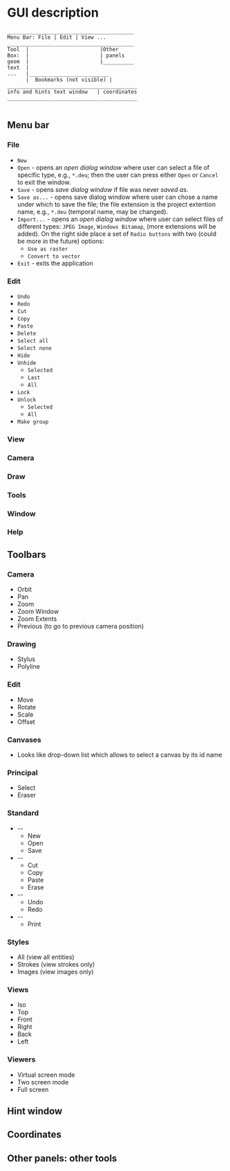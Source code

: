 # GUI description

```
_________________________________________    
Menu Bar: File | Edit | View ...  
_________________________________________   
Tool  |                       |Other  
Box:  |                       | panels 
geom  |                       |__________
text  |  
...   |__________________________  
      |  Bookmarks (not visible) | 
__________________________________________  
info and hints text window   | coordinates  
__________________________________________  
      
```

## Menu bar

### File
* `New`
* `Open` - opens an *open dialog window* where user can select a file of specific type, e.g., `*.deu`; then the user can press either `Open` or `Cancel` to exit the window.
* `Save` - opens *save dialog window* if file was never *saved as*.
* `Save as...` - opens save dialog window where user can chose a name under which to save the file; the file extension is the project extention name, e.g., `*.deu` (temporal name, may be changed).
* `Import...` - opens an *open dialog window* where user can select files of different types: `JPEG Image`, `Windows Bitamap`, (more extensions will be added). On the right side place a set of `Radio buttons` with two (could be more in the future) options:
    * `Use as raster` 
    * `Convert to vector`
* `Exit` - exits the application

### Edit
* `Undo`
* `Redo`
* `Cut`
* `Copy`
* `Paste`
* `Delete`
* `Select all`
* `Select none`
* `Hide`
* `Unhide`
    * `Selected`
    * `Last`
    * `All`
* `Lock`
* `Unlock`
    * `Selected`
    * `All`
* `Make group`
 

### View
 
### Camera

### Draw

### Tools

### Window

### Help

## Toolbars
 
### Camera
* Orbit
* Pan
* Zoom
* Zoom Window
* Zoom Extents
* Previous (to go to previous camera position)

### Drawing
* Stylus 
* Polyline 

### Edit
* Move
* Rotate
* Scale
* Offset

### Canvases
* Looks like drop-down list which allows to select a canvas by its id name

### Principal
* Select
* Eraser

### Standard
* --
    * New
    * Open
    * Save
* --
    * Cut
    * Copy
    * Paste
    * Erase
* --
    * Undo
    * Redo
* --
    * Print

### Styles
* All (view all entities)
* Strokes (view strokes only)
* Images (view images only)

### Views
* Iso
* Top
* Front
* Right
* Back
* Left

### Viewers
* Virtual screen mode
* Two screen mode
* Full screen

## Hint window

## Coordinates

## Other panels: other tools
